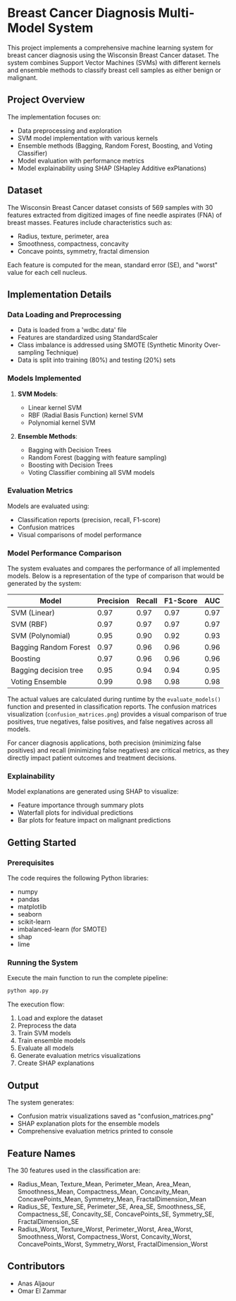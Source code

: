 # Breast Cancer Diagnosis Multi-Model System

This project implements a comprehensive machine learning system for breast cancer diagnosis using the Wisconsin Breast Cancer dataset. The system combines Support Vector Machines (SVMs) with different kernels and ensemble methods to classify breast cell samples as either benign or malignant.

## Project Overview

The implementation focuses on:
- Data preprocessing and exploration
- SVM model implementation with various kernels
- Ensemble methods (Bagging, Random Forest, Boosting, and Voting Classifier)
- Model evaluation with performance metrics
- Model explainability using SHAP (SHapley Additive exPlanations)

## Dataset

The Wisconsin Breast Cancer dataset consists of 569 samples with 30 features extracted from digitized images of fine needle aspirates (FNA) of breast masses. Features include characteristics such as:
- Radius, texture, perimeter, area
- Smoothness, compactness, concavity
- Concave points, symmetry, fractal dimension

Each feature is computed for the mean, standard error (SE), and "worst" value for each cell nucleus.

## Implementation Details

### Data Loading and Preprocessing

- Data is loaded from a 'wdbc.data' file
- Features are standardized using StandardScaler
- Class imbalance is addressed using SMOTE (Synthetic Minority Over-sampling Technique)
- Data is split into training (80%) and testing (20%) sets

### Models Implemented

1. **SVM Models**:
   - Linear kernel SVM
   - RBF (Radial Basis Function) kernel SVM
   - Polynomial kernel SVM

2. **Ensemble Methods**:
   - Bagging with Decision Trees
   - Random Forest (bagging with feature sampling)
   - Boosting with Decision Trees
   - Voting Classifier combining all SVM models

### Evaluation Metrics

Models are evaluated using:
- Classification reports (precision, recall, F1-score)
- Confusion matrices
- Visual comparisons of model performance

### Model Performance Comparison

The system evaluates and compares the performance of all implemented models. Below is a representation of the type of comparison that would be generated by the system:

| Model | Precision | Recall | F1-Score | AUC |
|-------|-----------|--------|----------|-----|
| SVM (Linear) | 0.97 | 0.97 | 0.97 | 0.97 |
| SVM (RBF) | 0.97 | 0.97 | 0.97 | 0.97 |
| SVM (Polynomial) | 0.95 | 0.90 | 0.92 | 0.93 |
| Bagging Random Forest | 0.97 | 0.96 | 0.96 | 0.96 |
| Boosting | 0.97 | 0.96 | 0.96 | 0.96 |
| Bagging decision tree|0.95|0.94| 0.94 | 0.95
| Voting Ensemble | 0.99 | 0.98 | 0.98 | 0.98 |

The actual values are calculated during runtime by the `evaluate_models()` function and presented in classification reports. The confusion matrices visualization (`confusion_matrices.png`) provides a visual comparison of true positives, true negatives, false positives, and false negatives across all models.

For cancer diagnosis applications, both precision (minimizing false positives) and recall (minimizing false negatives) are critical metrics, as they directly impact patient outcomes and treatment decisions.

### Explainability

Model explanations are generated using SHAP to visualize:
- Feature importance through summary plots
- Waterfall plots for individual predictions
- Bar plots for feature impact on malignant predictions

## Getting Started

### Prerequisites

The code requires the following Python libraries:
- numpy
- pandas
- matplotlib
- seaborn
- scikit-learn
- imbalanced-learn (for SMOTE)
- shap
- lime

### Running the System

Execute the main function to run the complete pipeline:

```python
python app.py
```

The execution flow:
1. Load and explore the dataset
2. Preprocess the data
3. Train SVM models
4. Train ensemble models
5. Evaluate all models
6. Generate evaluation metrics visualizations
7. Create SHAP explanations

## Output

The system generates:
- Confusion matrix visualizations saved as "confusion_matrices.png"
- SHAP explanation plots for the ensemble models
- Comprehensive evaluation metrics printed to console

## Feature Names

The 30 features used in the classification are:
- Radius_Mean, Texture_Mean, Perimeter_Mean, Area_Mean, Smoothness_Mean, Compactness_Mean, Concavity_Mean, ConcavePoints_Mean, Symmetry_Mean, FractalDimension_Mean
- Radius_SE, Texture_SE, Perimeter_SE, Area_SE, Smoothness_SE, Compactness_SE, Concavity_SE, ConcavePoints_SE, Symmetry_SE, FractalDimension_SE
- Radius_Worst, Texture_Worst, Perimeter_Worst, Area_Worst, Smoothness_Worst, Compactness_Worst, Concavity_Worst, ConcavePoints_Worst, Symmetry_Worst, FractalDimension_Worst

## Contributors
- Anas Aljaour
- Omar El Zammar
